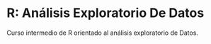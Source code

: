 # R: Análisis Exploratorio De Datos

Curso intermedio de R orientado al análisis exploratorio de Datos.
